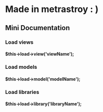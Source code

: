 # Made in metrastroy : )


## Mini Documentation

### Load views
#### $this->load->view('viewName');


### Load models
#### $this->load->model('modelName');


### Load libraries
#### $this->load->library('libraryName');